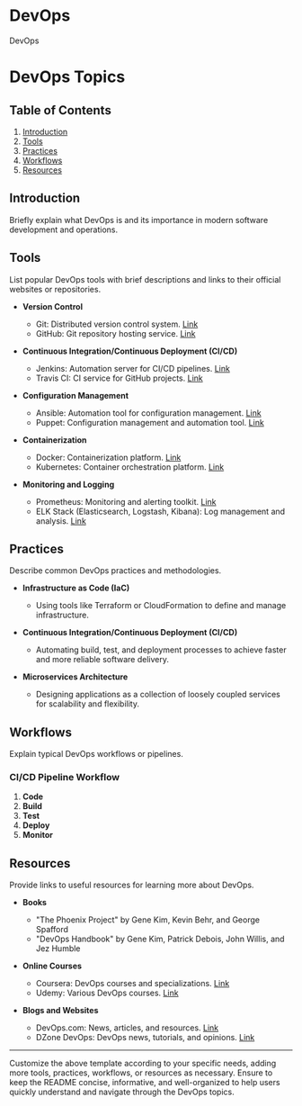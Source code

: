 # DevOps
DevOps

# DevOps Topics

## Table of Contents
1. [Introduction](#introduction)
2. [Tools](#tools)
3. [Practices](#practices)
4. [Workflows](#workflows)
5. [Resources](#resources)

## Introduction
Briefly explain what DevOps is and its importance in modern software development and operations.

## Tools
List popular DevOps tools with brief descriptions and links to their official websites or repositories.

- **Version Control**
  - Git: Distributed version control system. [Link](https://git-scm.com/)
  - GitHub: Git repository hosting service. [Link](https://github.com/)

- **Continuous Integration/Continuous Deployment (CI/CD)**
  - Jenkins: Automation server for CI/CD pipelines. [Link](https://www.jenkins.io/)
  - Travis CI: CI service for GitHub projects. [Link](https://www.travis-ci.com/)

- **Configuration Management**
  - Ansible: Automation tool for configuration management. [Link](https://www.ansible.com/)
  - Puppet: Configuration management and automation tool. [Link](https://puppet.com/)

- **Containerization**
  - Docker: Containerization platform. [Link](https://www.docker.com/)
  - Kubernetes: Container orchestration platform. [Link](https://kubernetes.io/)

- **Monitoring and Logging**
  - Prometheus: Monitoring and alerting toolkit. [Link](https://prometheus.io/)
  - ELK Stack (Elasticsearch, Logstash, Kibana): Log management and analysis. [Link](https://www.elastic.co/elastic-stack)

## Practices
Describe common DevOps practices and methodologies.

- **Infrastructure as Code (IaC)**
  - Using tools like Terraform or CloudFormation to define and manage infrastructure.

- **Continuous Integration/Continuous Deployment (CI/CD)**
  - Automating build, test, and deployment processes to achieve faster and more reliable software delivery.

- **Microservices Architecture**
  - Designing applications as a collection of loosely coupled services for scalability and flexibility.

## Workflows
Explain typical DevOps workflows or pipelines.

### CI/CD Pipeline Workflow
1. **Code**
2. **Build**
3. **Test**
4. **Deploy**
5. **Monitor**

## Resources
Provide links to useful resources for learning more about DevOps.

- **Books**
  - "The Phoenix Project" by Gene Kim, Kevin Behr, and George Spafford
  - "DevOps Handbook" by Gene Kim, Patrick Debois, John Willis, and Jez Humble

- **Online Courses**
  - Coursera: DevOps courses and specializations. [Link](https://www.coursera.org/specializations/devops)
  - Udemy: Various DevOps courses. [Link](https://www.udemy.com/courses/search/?q=devops)

- **Blogs and Websites**
  - DevOps.com: News, articles, and resources. [Link](https://devops.com/)
  - DZone DevOps: DevOps news, tutorials, and opinions. [Link](https://dzone.com/devops)

---

Customize the above template according to your specific needs, adding more tools, practices, workflows, or resources as necessary. Ensure to keep the README concise, informative, and well-organized to help users quickly understand and navigate through the DevOps topics.
